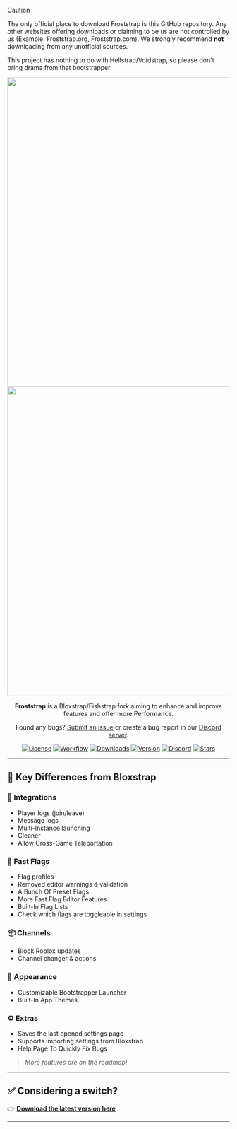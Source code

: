 > [!CAUTION]
> The only official place to download Froststrap is this GitHub repository. Any other websites offering downloads or claiming to be us are not controlled by us (Example: Froststrap.org, Froststrap.com). We strongly recommend **not** downloading from any unofficial sources.
>
> This project has nothing to do with Hellstrap/Voidstrap, so please don't bring drama from that bootstrapper

<p align="center">
    <img src="https://github.com/Meddsam/Froststrap/raw/main/Images/Bloxstrap-full-dark.png#gh-dark-mode-only" width="700">
    <img src="https://github.com/Meddsam/Froststrap/raw/main/Images/Bloxstrap-full-light.png#gh-light-mode-only" width="700">
</p>

<div align="center">

**Froststrap** is a Bloxstrap/Fishstrap fork aiming to enhance and improve features and offer more Performance.

Found any bugs? [Submit an issue](https://github.com/Meddsam/Froststrap/issues/new/choose) or create a bug report in our [Discord server](https://discord.gg/KdR9vpRcUN).

[![License][badge-repo-license]][repo-license]
[![Workflow][badge-repo-workflow]][repo-actions]
[![Downloads][badge-repo-downloads]][repo-releases]
[![Version][badge-repo-latest]][repo-latest]
[![Discord][badge-discord]][discord-invite]
[![Stars][badge-repo-stars]][repo-stargazer]

</div>

---

## 🔧 Key Differences from Bloxstrap

### 🧩 Integrations
- Player logs (join/leave)
- Message logs
- Multi-Instance launching
- Cleaner
- Allow Cross-Game Teleportation

### 🚩 Fast Flags
- Flag profiles
- Removed editor warnings & validation
- A Bunch Of Preset Flags
- More Fast Flag Editor Features
- Built-In Flag Lists
- Check which flags are toggleable in settings

### 📦 Channels
- Block Roblox updates
- Channel changer & actions

### 🎨 Appearance
- Customizable Bootstrapper Launcher
- Built-In App Themes

### ⚙️ Extras
- Saves the last opened settings page
- Supports importing settings from Bloxstrap
- Help Page To Quickly Fix Bugs

> *More features are on the roadmap!*

---

## ✅ Considering a switch?
👉 [**Download the latest version here**][repo-latest]

---

<!-- Badge Definitions -->
[badge-repo-license]:    https://img.shields.io/github/license/Meddsam/Froststrap?style=flat-square
[badge-repo-workflow]:   https://img.shields.io/github/actions/workflow/status/Meddsam/Froststrap/ci-release.yml?branch=main&style=flat-square&label=builds
[badge-repo-downloads]:  https://img.shields.io/github/downloads/Meddsam/Froststrap/latest/total?style=flat-square&color=981bfe
[badge-repo-latest]:     https://img.shields.io/github/v/release/Meddsam/Froststrap?style=flat-square&color=7a39fb
[badge-repo-stars]:      https://img.shields.io/github/stars/Meddsam/Froststrap?style=flat-square&color=dd9900
[badge-discord]:         https://img.shields.io/discord/1364660238963179520?style=flat-square&logo=discord&logoColor=white&logoSize=auto&label=discord&color=4d3dff

[repo-license]:  https://github.com/Meddsam/Froststrap/blob/main/LICENSE
[repo-actions]:  https://github.com/Meddsam/Froststrap/actions
[repo-releases]: https://github.com/Meddsam/Froststrap/releases
[repo-latest]:   https://github.com/Meddsam/Froststrap/releases/latest
[repo-stargazer]:   https://github.com/Meddsam/Froststrap/stargazers

[discord-invite]:  https://discord.gg/KdR9vpRcUN
